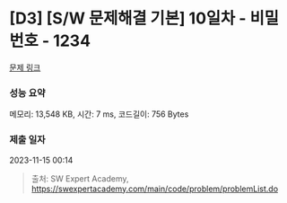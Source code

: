 # [D3] [S/W 문제해결 기본] 10일차 - 비밀번호 - 1234 

[문제 링크](https://swexpertacademy.com/main/code/problem/problemDetail.do?contestProbId=AV14_DEKAJcCFAYD) 

### 성능 요약

메모리: 13,548 KB, 시간: 7 ms, 코드길이: 756 Bytes

### 제출 일자

2023-11-15 00:14



> 출처: SW Expert Academy, https://swexpertacademy.com/main/code/problem/problemList.do